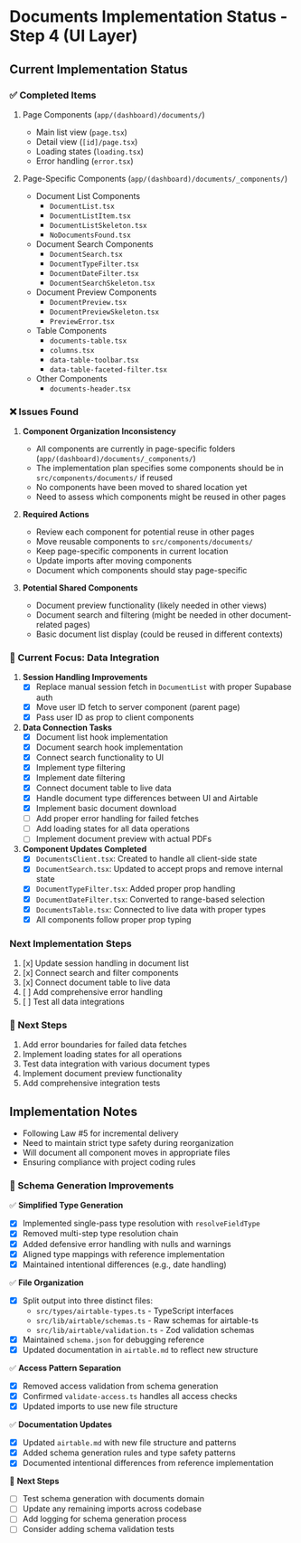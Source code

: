 # Documents Implementation Status - Step 4 (UI Layer)

## Current Implementation Status

### ✅ Completed Items
1. Page Components (`app/(dashboard)/documents/`)
   - Main list view (`page.tsx`)
   - Detail view (`[id]/page.tsx`)
   - Loading states (`loading.tsx`)
   - Error handling (`error.tsx`)

2. Page-Specific Components (`app/(dashboard)/documents/_components/`)
   - Document List Components
     - `DocumentList.tsx`
     - `DocumentListItem.tsx`
     - `DocumentListSkeleton.tsx`
     - `NoDocumentsFound.tsx`
   - Document Search Components
     - `DocumentSearch.tsx`
     - `DocumentTypeFilter.tsx`
     - `DocumentDateFilter.tsx`
     - `DocumentSearchSkeleton.tsx`
   - Document Preview Components
     - `DocumentPreview.tsx`
     - `DocumentPreviewSkeleton.tsx`
     - `PreviewError.tsx`
   - Table Components
     - `documents-table.tsx`
     - `columns.tsx`
     - `data-table-toolbar.tsx`
     - `data-table-faceted-filter.tsx`
   - Other Components
     - `documents-header.tsx`

### ❌ Issues Found

1. **Component Organization Inconsistency**
   - All components are currently in page-specific folders (`app/(dashboard)/documents/_components/`)
   - The implementation plan specifies some components should be in `src/components/documents/` if reused
   - No components have been moved to shared location yet
   - Need to assess which components might be reused in other pages

2. **Required Actions**
   - Review each component for potential reuse in other pages
   - Move reusable components to `src/components/documents/`
   - Keep page-specific components in current location
   - Update imports after moving components
   - Document which components should stay page-specific

3. **Potential Shared Components**
   - Document preview functionality (likely needed in other views)
   - Document search and filtering (might be needed in other document-related pages)
   - Basic document list display (could be reused in different contexts)

### 🔄 Current Focus: Data Integration

1. **Session Handling Improvements**
   - [x] Replace manual session fetch in `DocumentList` with proper Supabase auth
   - [x] Move user ID fetch to server component (parent page)
   - [x] Pass user ID as prop to client components

2. **Data Connection Tasks**
   - [x] Document list hook implementation
   - [x] Document search hook implementation
   - [x] Connect search functionality to UI
   - [x] Implement type filtering
   - [x] Implement date filtering
   - [x] Connect document table to live data
   - [x] Handle document type differences between UI and Airtable
   - [x] Implement basic document download
   - [ ] Add proper error handling for failed fetches
   - [ ] Add loading states for all data operations
   - [ ] Implement document preview with actual PDFs

3. **Component Updates Completed**
   - [x] `DocumentsClient.tsx`: Created to handle all client-side state
   - [x] `DocumentSearch.tsx`: Updated to accept props and remove internal state
   - [x] `DocumentTypeFilter.tsx`: Added proper prop handling
   - [x] `DocumentDateFilter.tsx`: Converted to range-based selection
   - [x] `DocumentsTable.tsx`: Connected to live data with proper types
   - [x] All components follow proper prop typing

### Next Implementation Steps
1. [x] Update session handling in document list
2. [x] Connect search and filter components
3. [x] Connect document table to live data
4. [ ] Add comprehensive error handling
5. [ ] Test all data integrations

### 🔄 Next Steps
1. Add error boundaries for failed data fetches
2. Implement loading states for all operations
3. Test data integration with various document types
4. Implement document preview functionality
5. Add comprehensive integration tests

## Implementation Notes
- Following Law #5 for incremental delivery
- Need to maintain strict type safety during reorganization
- Will document all component moves in appropriate files
- Ensuring compliance with project coding rules

### 🔄 Schema Generation Improvements

✅ **Simplified Type Generation**
- [x] Implemented single-pass type resolution with `resolveFieldType`
- [x] Removed multi-step type resolution chain
- [x] Added defensive error handling with nulls and warnings
- [x] Aligned type mappings with reference implementation
- [x] Maintained intentional differences (e.g., date handling)

✅ **File Organization**
- [x] Split output into three distinct files:
  - `src/types/airtable-types.ts` - TypeScript interfaces
  - `src/lib/airtable/schemas.ts` - Raw schemas for airtable-ts
  - `src/lib/airtable/validation.ts` - Zod validation schemas
- [x] Maintained `schema.json` for debugging reference
- [x] Updated documentation in `airtable.md` to reflect new structure

✅ **Access Pattern Separation**
- [x] Removed access validation from schema generation
- [x] Confirmed `validate-access.ts` handles all access checks
- [x] Updated imports to use new file structure

✅ **Documentation Updates**
- [x] Updated `airtable.md` with new file structure and patterns
- [x] Added schema generation rules and type safety patterns
- [x] Documented intentional differences from reference implementation

🔄 **Next Steps**
- [ ] Test schema generation with documents domain
- [ ] Update any remaining imports across codebase
- [ ] Add logging for schema generation process
- [ ] Consider adding schema validation tests
